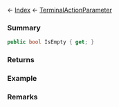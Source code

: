 ← [Index](Api-Index) ← [TerminalActionParameter](Sandbox.ModAPI.Ingame.TerminalActionParameter)

### Summary

```csharp
public bool IsEmpty { get; }
```

### Returns

### Example

### Remarks

